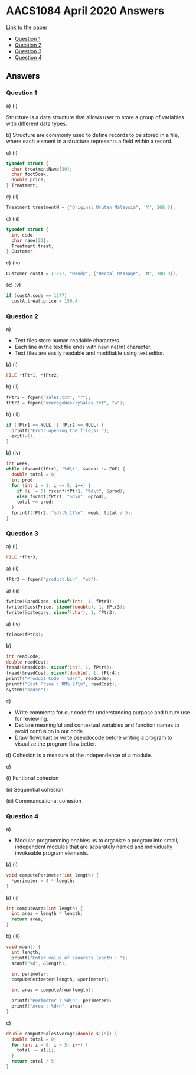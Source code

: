 <!-- @import "[TOC]" {cmd="toc" depthFrom=1 depthTo=6 orderedList=false} -->

# AACS1084 April 2020 Answers

[Link to the paper](https://eprints.tarc.edu.my/14889/1/AACS1084.pdf)

- [Question 1](#question-1)
- [Question 2](#question-2)
- [Question 3](#question-3)
- [Question 4](#question-4)

## Answers

### Question 1

a) (i)

Structure is a data structure that allows user to store a group of variables with different data types.

b)
Structure are commonly used to define records to be stored in a file, where each element in a structure represents a field within a record.

c) (i)

```c
typedef struct {
  char treatmentName[30];
  char footSoak;
  double price;
} Treatment;
```

c) (ii)

```c
Treatment treatmentM = {"Original Urutan Malaysia", 'Y', 268.0};
```

c) (iii)

```c
typedef struct {
  int code;
  char name[20];
  Treatment treat;
} Customer;
```

c) (iv)

```c
Customer custA = {1277, "Mandy", {"Herbal Massage", 'N', 188.0}};
```

(c) (v)

```c
if (custA.code == 1277)
  custA.treat.price = 150.4;
```

### Question 2

a)
- Text files store human readable characters.
- Each line in the text file ends with newline(\n) character.
- Text files are easily readable and modifiable using text editor.

b) (i)

```c
FILE *fPtr1, *fPtr2;
```

b) (ii)

```c
fPtr1 = fopen("sales.txt", "r");
fPtr2 = fopen("averageWeeklySales.txt", "w");
```

b) (iii)

```c
if (fPtr1 == NULL || fPtr2 == NULL) {
  printf("Error opening the file(s).");
  exit(-1);
}
```

b) (iv)

```c
int week;
while (fscanf(fPtr1, "%d\t", &week) != EOF) {
  double total = 0;
  int prod;
  for (int i = 1; i <= 5; i++) {
    if (i != 5) fscanf(fPtr1, "%d\t", &prod);
    else fscanf(fPtr1, "%d\n", &prod);
    total += prod;
  }
  fprintf(fPtr2, "%d\t%.1f\n", week, total / 5);
}
```

### Question 3

a) (i)
```c
FILE *fPtr3;
```

a) (ii)
```c
fPtr3 = fopen("product.bin", "wb");
```

a) (iii)
```c
fwrite(&prodCode, sizeof(int), 1, fPtr3);
fwrite(&costPrice, sizeof(double), 1, fPtr3);
fwrite(&category, sizeof(char), 1, fPtr3);
```

a) (iv)
```c
fclose(fPtr3);
```

b)
```c
int readCode;
double readCost;
fread(&readCode, sizeof(int), 1, fPtr4);
fread(&readCost, sizeof(double), 1, fPtr4);
printf("Product Code : %d\n", readCode);
printf("Cost Price : RM%.2f\n", readCost);
system("pause");
```

c)

- Write comments for our code for understanding purpose and future use for reviewing.
- Declare meaningful and contextual variables and function names to avoid confusion in our code.
- Draw flowchart or write pseudocode before writing a program to visualize the program flow better.

d) Cohesion is a measure of the independence of a module.

e) 

(i) Funtional cohesion

(ii) Sequential cohesion

(iii) Communicational cohesion

### Question 4

a)
- Modular programming enables us to organize a program into small, independent modules that are separately named and individually invokeable program elements.

b) (i)

```c
void computePerimeter(int length) {
  *perimeter = 4 * length;
}
```

b) (ii)
```c
int computeArea(int length) {
  int area = length * length;
  return area;
}
```

b) (iii)
```c
void main() {
  int length;
  printf("Enter value of square's length : ");
  scanf("%d", &length);

  int perimeter;
  computePerimeter(length, &perimeter);

  int area = computeArea(length);

  printf("Perimeter : %d\n", perimeter);
  printf("Area : %d\n", area);
}
```

c)
```c
double computeSalesAverage(double s1[5]) {
  double total = 0;
  for (int i = 0; i < 5; i++) {
    total += s1[i];
  }
  return total / 5;
}
```
